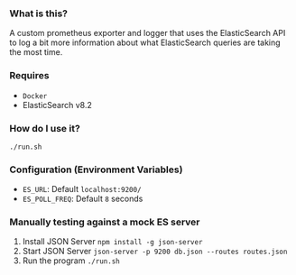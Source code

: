 ### What is this?
A custom prometheus exporter and logger that uses the ElasticSearch API to log a bit more information about
what ElasticSearch queries are taking the most time. 

### Requires
- `Docker`
- ElasticSearch v8.2

### How do I use it?
`./run.sh`

### Configuration (Environment Variables)
- `ES_URL`: Default `localhost:9200/`
- `ES_POLL_FREQ`: Default `8` seconds

### Manually testing against a mock ES server

1. Install JSON Server `npm install -g json-server`
2. Start JSON Server `json-server -p 9200 db.json --routes routes.json`
3. Run the program `./run.sh`
